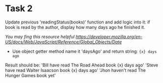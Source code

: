 # Task 2

Update previous 'readingStatus(books)' function and add logic into it: if book is read by the author, display how many days ago he finished it.

*You may fing this resource helpful https://developer.mozilla.org/en-US/docs/Web/JavaScript/Reference/Global_Objects/Date*

- Use object getter method name it 'daysAgo' and return string: `{x} days ago`

Result should be:
    'Bill have read The Road Ahead book {x} days ago'
    'Steve have read Walter Isaacson book {x} days ago'
    'Jhon haven't read The Hunger Games book yet'
